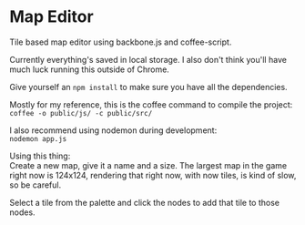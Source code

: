 Map Editor
==========

Tile based map editor using backbone.js and coffee-script.

Currently everything's saved in local storage. I also don't think you'll have much luck running this outside of Chrome.

Give yourself an `npm install` to make sure you have all the dependencies.

Mostly for my reference, this is the coffee command to compile the project:  
`coffee -o public/js/ -c public/src/`

I also recommend using nodemon during development:  
`nodemon app.js`

Using this thing:  
Create a new map, give it a name and a size. The largest map in the game right now is 124x124, rendering that right now, with now tiles, is kind of slow, so be careful.

Select a tile from the palette and click the nodes to add that tile to those nodes.
